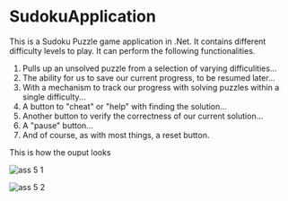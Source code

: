 # SudokuApplication
This is a Sudoku Puzzle game application in .Net. It contains different difficulty levels to play. It can perform the following functionalities.

1. Pulls up an unsolved puzzle from a selection of varying difficulities...
2. The ability for us to save our current progress, to be resumed later...
3. With a mechanism to track our progress with solving puzzles within a single difficulty...
4. A button to "cheat" or "help" with finding the solution...
5. Another button to verify the correctness of our current solution...
6. A "pause" button...
7. And of course, as with most things, a reset button.

This is how the ouput looks

![ass 5 1](https://user-images.githubusercontent.com/20373744/50244298-3b374880-0395-11e9-9f1c-6d54dc6567cd.JPG)

![ass 5 2](https://user-images.githubusercontent.com/20373744/50244310-412d2980-0395-11e9-9dc3-a716e18fa5bf.JPG)


